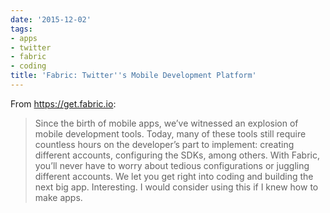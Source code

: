 ```yaml
---
date: '2015-12-02'
tags:
- apps
- twitter
- fabric
- coding
title: 'Fabric: Twitter''s Mobile Development Platform'
---
```


From https://get.fabric.io:

>Since the birth of mobile apps, we’ve witnessed an explosion of mobile development tools. Today, many of these tools still require countless hours on the developer’s part to implement: creating different accounts, configuring the SDKs, among others. With Fabric, you’ll never have to worry about tedious configurations or juggling different accounts. We let you get right into coding and building the next big app. Interesting. I would consider using this if I knew how to make apps.
